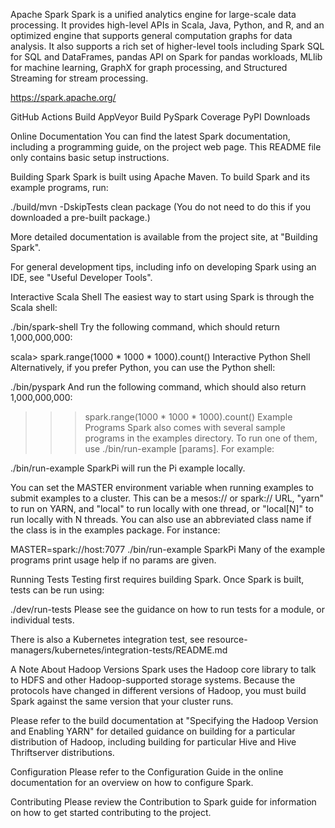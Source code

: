 Apache Spark
Spark is a unified analytics engine for large-scale data processing. It provides high-level APIs in Scala, Java, Python, and R, and an optimized engine that supports general computation graphs for data analysis. It also supports a rich set of higher-level tools including Spark SQL for SQL and DataFrames, pandas API on Spark for pandas workloads, MLlib for machine learning, GraphX for graph processing, and Structured Streaming for stream processing.

https://spark.apache.org/

GitHub Actions Build AppVeyor Build PySpark Coverage PyPI Downloads

Online Documentation
You can find the latest Spark documentation, including a programming guide, on the project web page. This README file only contains basic setup instructions.

Building Spark
Spark is built using Apache Maven. To build Spark and its example programs, run:

./build/mvn -DskipTests clean package
(You do not need to do this if you downloaded a pre-built package.)

More detailed documentation is available from the project site, at "Building Spark".

For general development tips, including info on developing Spark using an IDE, see "Useful Developer Tools".

Interactive Scala Shell
The easiest way to start using Spark is through the Scala shell:

./bin/spark-shell
Try the following command, which should return 1,000,000,000:

scala> spark.range(1000 * 1000 * 1000).count()
Interactive Python Shell
Alternatively, if you prefer Python, you can use the Python shell:

./bin/pyspark
And run the following command, which should also return 1,000,000,000:

>>> spark.range(1000 * 1000 * 1000).count()
Example Programs
Spark also comes with several sample programs in the examples directory. To run one of them, use ./bin/run-example <class> [params]. For example:

./bin/run-example SparkPi
will run the Pi example locally.

You can set the MASTER environment variable when running examples to submit examples to a cluster. This can be a mesos:// or spark:// URL, "yarn" to run on YARN, and "local" to run locally with one thread, or "local[N]" to run locally with N threads. You can also use an abbreviated class name if the class is in the examples package. For instance:

MASTER=spark://host:7077 ./bin/run-example SparkPi
Many of the example programs print usage help if no params are given.

Running Tests
Testing first requires building Spark. Once Spark is built, tests can be run using:

./dev/run-tests
Please see the guidance on how to run tests for a module, or individual tests.

There is also a Kubernetes integration test, see resource-managers/kubernetes/integration-tests/README.md

A Note About Hadoop Versions
Spark uses the Hadoop core library to talk to HDFS and other Hadoop-supported storage systems. Because the protocols have changed in different versions of Hadoop, you must build Spark against the same version that your cluster runs.

Please refer to the build documentation at "Specifying the Hadoop Version and Enabling YARN" for detailed guidance on building for a particular distribution of Hadoop, including building for particular Hive and Hive Thriftserver distributions.

Configuration
Please refer to the Configuration Guide in the online documentation for an overview on how to configure Spark.

Contributing
Please review the Contribution to Spark guide for information on how to get started contributing to the project.
